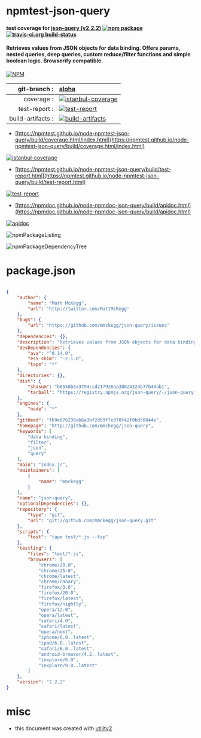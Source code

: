 # npmtest-json-query

#### test coverage for  [json-query (v2.2.2)](http://github.com/mmckegg/json-query)  [![npm package](https://img.shields.io/npm/v/npmtest-json-query.svg?style=flat-square)](https://www.npmjs.org/package/npmtest-json-query) [![travis-ci.org build-status](https://api.travis-ci.org/npmtest/node-npmtest-json-query.svg)](https://travis-ci.org/npmtest/node-npmtest-json-query)

#### Retrieves values from JSON objects for data binding. Offers params, nested queries, deep queries, custom reduce/filter functions and simple boolean logic. Browserify compatible.

[![NPM](https://nodei.co/npm/json-query.png?downloads=true&downloadRank=true&stars=true)](https://www.npmjs.com/package/json-query)

| git-branch : | [alpha](https://github.com/npmtest/node-npmtest-json-query/tree/alpha)|
|--:|:--|
| coverage : | [![istanbul-coverage](https://npmtest.github.io/node-npmtest-json-query/build/coverage.badge.svg)](https://npmtest.github.io/node-npmtest-json-query/build/coverage.html/index.html)|
| test-report : | [![test-report](https://npmtest.github.io/node-npmtest-json-query/build/test-report.badge.svg)](https://npmtest.github.io/node-npmtest-json-query/build/test-report.html)|
| build-artifacts : | [![build-artifacts](https://npmtest.github.io/node-npmtest-json-query/glyphicons_144_folder_open.png)](https://github.com/npmtest/node-npmtest-json-query/tree/gh-pages/build)|

- [https://npmtest.github.io/node-npmtest-json-query/build/coverage.html/index.html](https://npmtest.github.io/node-npmtest-json-query/build/coverage.html/index.html)

[![istanbul-coverage](https://npmtest.github.io/node-npmtest-json-query/build/screenCapture.buildCi.browser.%252Ftmp%252Fbuild%252Fcoverage.lib.html.png)](https://npmtest.github.io/node-npmtest-json-query/build/coverage.html/index.html)

- [https://npmtest.github.io/node-npmtest-json-query/build/test-report.html](https://npmtest.github.io/node-npmtest-json-query/build/test-report.html)

[![test-report](https://npmtest.github.io/node-npmtest-json-query/build/screenCapture.buildCi.browser.%252Ftmp%252Fbuild%252Ftest-report.html.png)](https://npmtest.github.io/node-npmtest-json-query/build/test-report.html)

- [https://npmdoc.github.io/node-npmdoc-json-query/build/apidoc.html](https://npmdoc.github.io/node-npmdoc-json-query/build/apidoc.html)

[![apidoc](https://npmdoc.github.io/node-npmdoc-json-query/build/screenCapture.buildCi.browser.%252Ftmp%252Fbuild%252Fapidoc.html.png)](https://npmdoc.github.io/node-npmdoc-json-query/build/apidoc.html)

![npmPackageListing](https://npmtest.github.io/node-npmtest-json-query/build/screenCapture.npmPackageListing.svg)

![npmPackageDependencyTree](https://npmtest.github.io/node-npmtest-json-query/build/screenCapture.npmPackageDependencyTree.svg)



# package.json

```json

{
    "author": {
        "name": "Matt McKegg",
        "url": "http://twitter.com/MattMcKegg"
    },
    "bugs": {
        "url": "https://github.com/mmckegg/json-query/issues"
    },
    "dependencies": {},
    "description": "Retrieves values from JSON objects for data binding. Offers params, nested queries, deep queries, custom reduce/filter functions and simple boolean logic. Browserify compatible.",
    "devDependencies": {
        "ava": "^0.14.0",
        "es5-shim": "~2.1.0",
        "tape": "*"
    },
    "directories": {},
    "dist": {
        "shasum": "b6558b8a3794ccd217926aa38024324b77b48ab1",
        "tarball": "https://registry.npmjs.org/json-query/-/json-query-2.2.2.tgz"
    },
    "engines": {
        "node": "*"
    },
    "gitHead": "fb9e676236ab6a3bf2d89f7e370f42f0bd56044e",
    "homepage": "http://github.com/mmckegg/json-query",
    "keywords": [
        "data binding",
        "filter",
        "json",
        "query"
    ],
    "main": "index.js",
    "maintainers": [
        {
            "name": "mmckegg"
        }
    ],
    "name": "json-query",
    "optionalDependencies": {},
    "repository": {
        "type": "git",
        "url": "git://github.com/mmckegg/json-query.git"
    },
    "scripts": {
        "test": "tape test/*.js --tap"
    },
    "testling": {
        "files": "test/*.js",
        "browsers": [
            "chrome/20.0",
            "chrome/25.0",
            "chrome/latest",
            "chrome/canary",
            "firefox/3.6",
            "firefox/20.0",
            "firefox/latest",
            "firefox/nightly",
            "opera/12.0",
            "opera/latest",
            "safari/4.0",
            "safari/latest",
            "opera/next",
            "iphone/6.0..latest",
            "ipad/6.0..latest",
            "safari/6.0..latest",
            "android-browser/4.2..latest",
            "iexplore/6.0",
            "iexplore/9.0..latest"
        ]
    },
    "version": "2.2.2"
}
```



# misc
- this document was created with [utility2](https://github.com/kaizhu256/node-utility2)
